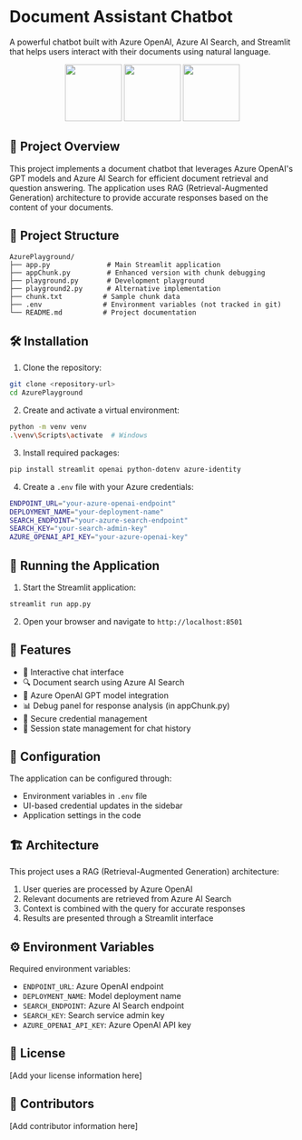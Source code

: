 # Document Assistant Chatbot

A powerful chatbot built with Azure OpenAI, Azure AI Search, and Streamlit that helps users interact with their documents using natural language.

<div align="center">
  <img src="https://raw.githubusercontent.com/Azure/azure-quickstart-templates/master/1-CONTRIBUTION-GUIDE/images/azure.png" width="100">
  <img src="https://upload.wikimedia.org/wikipedia/commons/4/4d/OpenAI_Logo.svg" width="100">
  <img src="https://www.pinecone.io/images/illustrations/rag.png" width="100">
</div>

## 🚀 Project Overview

This project implements a document chatbot that leverages Azure OpenAI's GPT models and Azure AI Search for efficient document retrieval and question answering. The application uses RAG (Retrieval-Augmented Generation) architecture to provide accurate responses based on the content of your documents.

## 📁 Project Structure

```
AzurePlayground/
├── app.py              # Main Streamlit application
├── appChunk.py         # Enhanced version with chunk debugging
├── playground.py       # Development playground
├── playground2.py      # Alternative implementation
├── chunk.txt          # Sample chunk data
├── .env               # Environment variables (not tracked in git)
└── README.md          # Project documentation
```

## 🛠️ Installation

1. Clone the repository:
```bash
git clone <repository-url>
cd AzurePlayground
```

2. Create and activate a virtual environment:
```bash
python -m venv venv
.\venv\Scripts\activate  # Windows
```

3. Install required packages:
```bash
pip install streamlit openai python-dotenv azure-identity
```

4. Create a `.env` file with your Azure credentials:
```bash
ENDPOINT_URL="your-azure-openai-endpoint"
DEPLOYMENT_NAME="your-deployment-name"
SEARCH_ENDPOINT="your-azure-search-endpoint"
SEARCH_KEY="your-search-admin-key"
AZURE_OPENAI_API_KEY="your-azure-openai-key"
```

## 🚀 Running the Application

1. Start the Streamlit application:
```bash
streamlit run app.py
```

2. Open your browser and navigate to `http://localhost:8501`

## 🔧 Features

- 💬 Interactive chat interface
- 🔍 Document search using Azure AI Search
- 🧠 Azure OpenAI GPT model integration
- 📊 Debug panel for response analysis (in appChunk.py)
- 🔐 Secure credential management
- 💾 Session state management for chat history

## 🔑 Configuration

The application can be configured through:
- Environment variables in `.env` file
- UI-based credential updates in the sidebar
- Application settings in the code

## 🏗️ Architecture

This project uses a RAG (Retrieval-Augmented Generation) architecture:
1. User queries are processed by Azure OpenAI
2. Relevant documents are retrieved from Azure AI Search
3. Context is combined with the query for accurate responses
4. Results are presented through a Streamlit interface

## ⚙️ Environment Variables

Required environment variables:
- `ENDPOINT_URL`: Azure OpenAI endpoint
- `DEPLOYMENT_NAME`: Model deployment name
- `SEARCH_ENDPOINT`: Azure AI Search endpoint
- `SEARCH_KEY`: Search service admin key
- `AZURE_OPENAI_API_KEY`: Azure OpenAI API key

## 📝 License

[Add your license information here]

## 👥 Contributors

[Add contributor information here]
